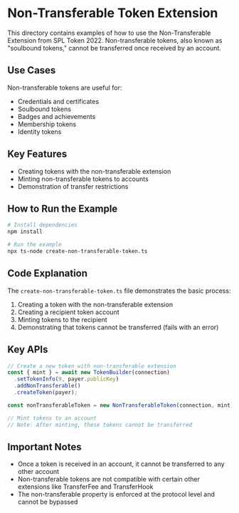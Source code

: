 # Non-Transferable Token Extension

This directory contains examples of how to use the Non-Transferable Extension from SPL Token 2022. Non-transferable tokens, also known as "soulbound tokens," cannot be transferred once received by an account.

## Use Cases

Non-transferable tokens are useful for:
- Credentials and certificates
- Soulbound tokens 
- Badges and achievements
- Membership tokens
- Identity tokens

## Key Features

- Creating tokens with the non-transferable extension
- Minting non-transferable tokens to accounts
- Demonstration of transfer restrictions

## How to Run the Example

```bash
# Install dependencies
npm install

# Run the example
npx ts-node create-non-transferable-token.ts
```

## Code Explanation

The `create-non-transferable-token.ts` file demonstrates the basic process:
1. Creating a token with the non-transferable extension
2. Creating a recipient token account
3. Minting tokens to the recipient
4. Demonstrating that tokens cannot be transferred (fails with an error)

## Key APIs

```typescript
// Create a new token with non-transferable extension
const { mint } = await new TokenBuilder(connection)
  .setTokenInfo(9, payer.publicKey)
  .addNonTransferable()
  .createToken(payer);

const nonTransferableToken = new NonTransferableToken(connection, mint);

// Mint tokens to an account
// Note: After minting, these tokens cannot be transferred
```

## Important Notes

- Once a token is received in an account, it cannot be transferred to any other account
- Non-transferable tokens are not compatible with certain other extensions like TransferFee and TransferHook
- The non-transferable property is enforced at the protocol level and cannot be bypassed 
